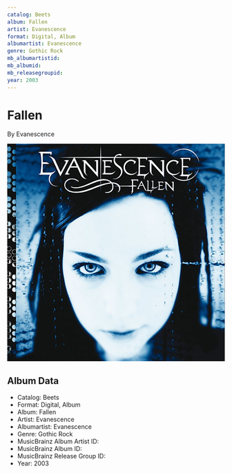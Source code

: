 ```yaml
---
catalog: Beets
album: Fallen
artist: Evanescence
format: Digital, Album
albumartist: Evanescence
genre: Gothic Rock
mb_albumartistid: 
mb_albumid: 
mb_releasegroupid: 
year: 2003
---
```


# Fallen

By Evanescence

![](../../assets/beetscovers/Evanescence-Fallen.jpg)

## Album Data

- Catalog: Beets
- Format: Digital, Album
- Album: Fallen
- Artist: Evanescence
- Albumartist: Evanescence
- Genre: Gothic Rock
- MusicBrainz Album Artist ID: 
- MusicBrainz Album ID: 
- MusicBrainz Release Group ID: 
- Year: 2003

